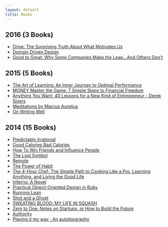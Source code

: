 ```yaml
---
layout: default
title: Books
---
```


<section class="book-list">
  <h1 class="date-header">2016 (3 Books)</h1>
  <ul class="books">
    <li>
      <a href="http://www.amazon.com/Drive-Surprising-Truth-About-Motivates/dp/1594484805" target="_blank">
        Drive: The Surprising Truth About What Motivates Us
      </a>
    </li>
    <li>
      <a href="http://www.amazon.com/Domain-Driven-Design-Tackling-Complexity-Software/dp/0321125215/" target="_blank">
        Domain Driven Design
      </a>
    </li>
    <li>
      <a href="http://www.amazon.com/Good-Great-Some-Companies-Others/dp/0066620996" target="_blank">
        Good to Great: Why Some Companies Make the Leap...And Others Don't
      </a>
    </li>
  </ul>
  <h1 class="date-header">2015 (5 Books)</h1>
  <ul class="books">
    <li>
      <a href="http://www.amazon.com/Art-Learning-Journey-Optimal-Performance/dp/0743277465" target="_blank">
        The Art of Learning: An Inner Journey to Optimal Performance
      </a>
    </li>
    <li>
      <a href="http://www.amazon.com/MONEY-Master-Game-Financial-Freedom-ebook/dp/B00MZAIU4G/" target="_blank">
        MONEY Master the Game: 7 Simple Steps to Financial Freedom
      </a>
    </li>
    <li>
      <a href="http://www.amazon.com/Anything-You-Want-Lessons-Entrepreneur/dp/1591848261" target="_blank">
        Anything You Want: 40 Lessons for a New Kind of Entrepreneur - Derek Sivers
      </a>
    </li>
    <li>
      <a href="http://www.amazon.com/Meditations-Thrift-Editions-Marcus-Aurelius/dp/048629823X" target="_blank">
        Meditations by Marcus Aurelius
      </a>
    </li>
    <li>
      <a href="http://www.amazon.com/Writing-Well-30th-Anniversary-Nonfiction/dp/0060891548/" target="_blank">
        On Writing Well
      </a>
    </li>
  </ul>
  <h1 class="date-header">2014 (15 Books)</h1>
  <ul class="books">
    <li>
      <a href="http://www.amazon.com/Predictably-Irrational-Revised-Expanded-Decisions-ebook/dp/B002C949KE" target="_blank">
        Predictably Irrational
      </a>
    </li>
    <li>
      <a href="http://www.amazon.com/Good-Calories-Bad-Gary-Taubes-ebook/dp/B000UZNSC2" target="_blank">
        Good Calories Bad Calories
      </a>
    </li>
    <li>
      <a href="http://www.amazon.com/How-Win-Friends-Influence-People-ebook/dp/B003WEAI4E/" target="_blank">
        How To Win Friends and Influence People
      </a>
    </li>
    <li>
      <a href="http://www.amazon.com/The-Lost-Symbol-Featuring-Langdon-ebook/dp/B002KQ6BT6/" target="_blank">
        The Lost Symbol
      </a>
    </li>
    <li>
      <a href="http://www.amazon.com/Remote-Office-Required-Jason-Fried-ebook/dp/B00C0ALZ0W" target="_blank">
        Remote
      </a>
    </li>
    <li>
      <a href="http://www.amazon.com/Power-Habit-Why-What-Change-ebook/dp/B0055PGUYU" target="_blank">
        The Power of Habit
      </a>
    </li>
    <li>
      <a href="http://www.amazon.com/4-Hour-Chef-Cooking-Learning-Anything-ebook/dp/B005NJU8PA" target="_blank">
        The 4-Hour Chef: The Simple Path to Cooking Like a Pro, Learning Anything, and Living the Good Life
      </a>
    </li>
    <li>
      <a href="http://www.amazon.com/Inferno-Robert-Langdon-Book-4-ebook/dp/B00AXIZ4TQ" target="_blank">
        Inferno: A Novel
      </a>
    </li>
    <li>
      <a href="http://www.amazon.com/Practical-Object-Oriented-Design-Ruby-Addison-Wesley/dp/0321721330" target="_blank">
        Practical Object-Oriented Design in Ruby
      </a>
    </li>
    <li>
      <a href="http://www.amazon.com/Running-Lean-Iterate-Plan-Works-ebook/dp/B006UKFFE0" target="_blank">
        Running Lean
      </a>
    </li>
    <li>
      <a href="http://www.amazon.com/Shot-Ghost-brutal-professional-squash-ebook/dp/B0072OMOPG" target="_blank">
        Shot and a Ghost
      </a>
    </li>
    <li>
      <a href="http://www.amazon.com/SWEATING-BLOOD-MY-LIFE-SQUASH-ebook/dp/B00JQR7VIW" target="_blank">
        SWEATING BLOOD: MY LIFE IN SQUASH
      </a>
    </li>
    <li>
      <a href="http://www.amazon.com/Zero-One-Notes-Start-Future-ebook/dp/B00J6YBOFQ/" target="_blank">
        Zero to One: Notes on Startups, or How to Build the Future
      </a>
    </li>
    <li>
      <a href="http://nathanbarry.com/authority/" target="_blank">
        Authority
      </a>
    </li>
    <li>
      <a href="http://www.amazon.com/Playing-My-Way-Autobiography-ebook/dp/B00NLJKP4S" target="_blank">
        Playing it my way : An autobiography
      </a>
    </li>
  </ul>
</section>
